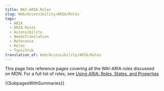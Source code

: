 ```yaml
---
title: WAI-ARIA Roles
slug: Web/Accessibility/ARIA/Roles
tags:
  - ARIA
  - ARIA Roles
  - Accessibility
  - NeedsTranslation
  - Reference
  - Rôles
  - TopicStub
translation_of: Web/Accessibility/ARIA/Roles
---
```

<p class="summary">This page lists reference pages covering all the WAI-ARIA roles discussed on MDN. For a full list of roles, see <a href="/en-US/docs/Web/Accessibility/ARIA/ARIA_Techniques">Using ARIA: Roles, States, and Properties</a></p>

<p>{{SubpagesWithSummaries}}</p>
